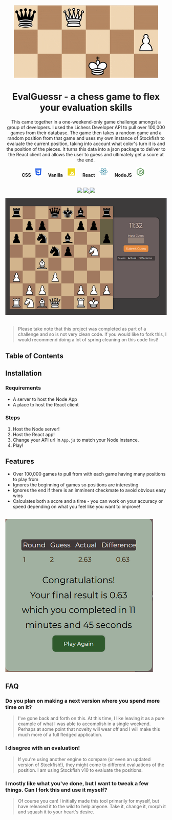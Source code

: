 <div align="center">
  <br></br>
  <img src="./.readme-assets/header.gif">
  <h1>
    EvalGuessr - a chess game to flex your evaluation skills
    <br>
  </h1>      

  <p>
This came together in a one-weekend-only game challenge amongst a group of developers. I used the Lichess Developer API to pull over 100,000 games from their database. The game then takes a random game and a random position from that game and uses my own instance of Stockfish to evaluate the current position, taking into account what color's turn it is and the position of the pieces. It turns this data into a json package to deliver to the React client and allows the user to guess and ultimately get a score at the end.
    <br>
  <p>

  <div>
   <strong>CSS</strong>&nbsp;  <img src="./.readme-assets/css.png">&nbsp; &nbsp; <strong>Vanilla</strong> &nbsp; <img src="./.readme-assets/javascript.png"> &nbsp; &nbsp;  <strong>React</strong> &nbsp; <img src="./.readme-assets/react.png"> &nbsp; &nbsp; <strong>NodeJS</strong> &nbsp; <img src="./.readme-assets/nodejs.png"> &nbsp; &nbsp; 
  </div>

  <br>
  <p>
      <img src="https://img.shields.io/github/last-commit/dChancellor/EvalGuessr?style=flat-square" />
    <a href='https://simple.wikipedia.org/wiki/MIT_License'>
        <img src="https://img.shields.io/badge/license-MIT-lightgrey" />
    </a>
    <img src="https://img.shields.io/github/issues/dChancellor/EvalGuessr" />
  </p>

 
  <img src="/.readme-assets/top.png">
  <br>
</div>
<br>

> Please take note that this project was completed as part of a challenge and so is not very clean code. If you would like to fork this, I would recommend doing a lot of spring cleaning on this code first!

## Table of Contents


## Installation

### Requirements

- A server to host the Node App
- A place to host the React client
 
### Steps

1) Host the Node server!
2) Host the React app!
3) Change your API url in `App.js` to match your Node instance.
4) Play!
   
## Features

- Over 100,000 games to pull from with each game having many positions to play from
- Ignores the beginning of games so positions are interesting
- Ignores the end if there is an imminent checkmate to avoid obvious easy wins
- Calculates both a score and a time - you can work on your accuracy or speed depending on what you feel like you want to improve!
<br>
<img src="/.readme-assets/score.png">
  
## FAQ

### Do you plan on making a next version where you spend more time on it?
> I've gone back and forth on this. At this time, I like leaving it as a pure example of what I was able to accomplish in a single weekend. Perhaps at some point that novelty will wear off and I will make this much more of a full fledged application.

### I disagree with an evaluation!
> If you're using another engine to compare (or even an updated version of Stockfish!), they might come to different evaluations of the position. I am using Stockfish v10 to evaluate the positions. 

### I mostly like what you've done, but I want to tweak a few things. Can I fork this and use it myself?

> Of course you can! I initially made this tool primarily for myself, but have released it to the wild to help anyone. Take it, change it, morph it and squash it to your heart's desire. 
